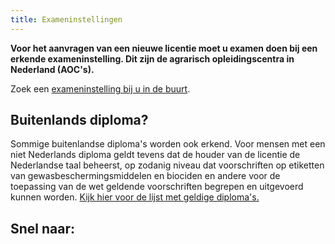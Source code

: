 ```yaml
---
title: Exameninstellingen
---
```

**Voor het aanvragen van een nieuwe licentie moet u examen doen bij een erkende exameninstelling. Dit zijn de agrarisch opleidingscentra in Nederland (AOC's).**

Zoek een [exameninstelling bij u in de buurt](http://erkenningencontentsite.netlify.com/wat-wij-doen/exameninstellingen/welke-exameninstellingen-zijn-er). 

## Buitenlands diploma?

Sommige buitenlandse diploma's worden ook erkend. Voor mensen met een niet Nederlands diploma geldt tevens dat de houder van de licentie de Nederlandse taal beheerst, op zodanig niveau dat voorschriften op etiketten van gewasbeschermingsmiddelen en biociden en andere voor de toepassing van de wet geldende voorschriften begrepen en uitgevoerd kunnen worden. [Kijk hier voor de lijst met geldige diploma's.](https://erkenningen.nl/Default.aspx?tabid=150)

## Snel naar:

<link-container>
<link-button link='{"name": "licentie aanvragen","url": "/licenties/licentie-aanvragen"}'></link-button>
<link-button link='{"name": "Zoek exameninstelling","url": "/wat-wij-doen/exameninstellingen/welke-exameninstellingen-zijn-er"}'></link-button>
</link-container>
